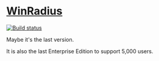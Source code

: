 # [WinRadius](https://github.com/NC086/WinRadius)

[![Build status](https://github.com/NC086/WinRadius/workflows/Build%20status/badge.svg)](https://github.com/NC086/WinRadius/actions?query=workflow%3A%22Build+status%22+branch%3Amain)

Maybe it's the last version.

It is also the last Enterprise Edition to support 5,000 users.
